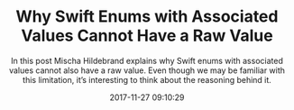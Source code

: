 ---
title: "Why Swift Enums with Associated Values Cannot Have a Raw Value"
subtitle: "In this post Mischa Hildebrand explains why Swift enums with associated values cannot also have a raw value. Even though we may be familiar with this limitation, it’s interesting to think about the reasoning behind it."
tags: ["enums"]
link: "https://medium.com/@PhiJay/why-swift-enums-with-associated-values-cannot-have-a-raw-value-21e41d5ec11"
date: "2017-11-27 09:10:29"
---